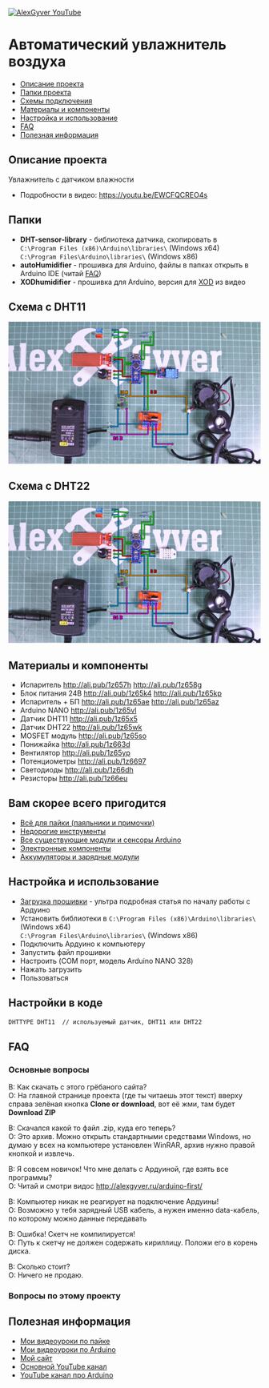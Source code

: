 [![AlexGyver YouTube](http://alexgyver.ru/git_banner.jpg)](https://www.youtube.com/channel/UCgtAOyEQdAyjvm9ATCi_Aig?sub_confirmation=1)
# Автоматический увлажнитель воздуха
* [Описание проекта](#chapter-0)
* [Папки проекта](#chapter-1)
* [Схемы подключения](#chapter-2)
* [Материалы и компоненты](#chapter-3)
* [Настройка и использование](#chapter-4)
* [FAQ](#chapter-5)
* [Полезная информация](#chapter-6)

<a id="chapter-0"></a>
## Описание проекта
Увлажнитель с датчиком влажности
- Подробности в видео: https://youtu.be/EWCFQCREO4s

<a id="chapter-1"></a>
## Папки
- **DHT-sensor-library** - библиотека датчика, скопировать в  
`C:\Program Files (x86)\Arduino\libraries\` (Windows x64)  
`C:\Program Files\Arduino\libraries\` (Windows x86)
- **autoHumidifier** - прошивка для Arduino, файлы в папках открыть в Arduino IDE (читай [FAQ](#chapter-5))
- **XODhumidifier** - прошивка для Arduino, версия для [XOD](https://goo.gl/teWUBm) из видео

<a id="chapter-2"></a>
## Схема с DHT11
![СХЕМА](https://github.com/AlexGyver/autoHumidifier/blob/master/scheme1.jpg)

## Схема с DHT22
![СХЕМА](https://github.com/AlexGyver/autoHumidifier/blob/master/scheme2.jpg)

<a id="chapter-3"></a>
## Материалы и компоненты
* Испаритель http://ali.pub/1z657h
http://ali.pub/1z658g
* Блок питания 24В http://ali.pub/1z65k4
http://ali.pub/1z65kp
* Испаритель + БП http://ali.pub/1z65ae
http://ali.pub/1z65az
* Arduino NANO http://ali.pub/1z65vl
* Датчик DHT11 http://ali.pub/1z65x5
* Датчик DHT22 http://ali.pub/1z65wk
* MOSFET модуль http://ali.pub/1z65so
* Понижайка http://ali.pub/1z663d
* Вентилятор http://ali.pub/1z65yp
* Потенциометры http://ali.pub/1z6697
* Светодиоды http://ali.pub/1z66dh
* Резисторы http://ali.pub/1z66eu

## Вам скорее всего пригодится
* [Всё для пайки (паяльники и примочки)](http://alexgyver.ru/all-for-soldering/)
* [Недорогие инструменты](http://alexgyver.ru/my_instruments/)
* [Все существующие модули и сенсоры Arduino](http://alexgyver.ru/arduino_shop/)
* [Электронные компоненты](http://alexgyver.ru/electronics/)
* [Аккумуляторы и зарядные модули](http://alexgyver.ru/18650/)

<a id="chapter-4"></a>
## Настройка и использование
* [Загрузка прошивки](http://alexgyver.ru/arduino-first/) - ультра подробная статья по началу работы с Ардуино
* Установить библиотеки в
`C:\Program Files (x86)\Arduino\libraries\` (Windows x64)  
`C:\Program Files\Arduino\libraries\` (Windows x86)
* Подключить Ардуино к компьютеру
* Запустить файл прошивки
* Настроить (COM порт, модель Arduino NANO 328)
* Нажать загрузить
* Пользоваться

## Настройки в коде
    DHTTYPE DHT11  // используемый датчик, DHT11 или DHT22


<a id="chapter-5"></a>
## FAQ
### Основные вопросы
В: Как скачать с этого грёбаного сайта?  
О: На главной странице проекта (где ты читаешь этот текст) вверху справа зелёная кнопка **Clone or download**, вот её жми, там будет **Download ZIP**

В: Скачался какой то файл .zip, куда его теперь?  
О: Это архив. Можно открыть стандартными средствами Windows, но думаю у всех на компьютере установлен WinRAR, архив нужно правой кнопкой и извлечь.

В: Я совсем новичок! Что мне делать с Ардуиной, где взять все программы?  
О: Читай и смотри видос http://alexgyver.ru/arduino-first/

В: Компьютер никак не реагирует на подключение Ардуины!  
О: Возможно у тебя зарядный USB кабель, а нужен именно data-кабель, по которому можно данные передавать

В: Ошибка! Скетч не компилируется!  
О: Путь к скетчу не должен содержать кириллицу. Положи его в корень диска.

В: Сколько стоит?  
О: Ничего не продаю.

### Вопросы по этому проекту

<a id="chapter-6"></a>
## Полезная информация
* [Мои видеоуроки по пайке](https://www.youtube.com/playlist?list=PLOT_HeyBraBuMIwfSYu7kCKXxQGsUKcqR)
* [Мои видеоуроки по Arduino](http://alexgyver.ru/arduino_lessons/)
* [Мой сайт](http://alexgyver.ru/)
* [Основной YouTube канал](https://www.youtube.com/channel/UCgtAOyEQdAyjvm9ATCi_Aig?sub_confirmation=1)
* [YouTube канал про Arduino](https://www.youtube.com/channel/UC4axiS76D784-ofoTdo5zOA?sub_confirmation=1)